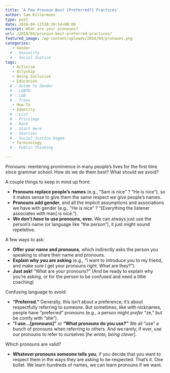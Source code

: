 ```yaml
---
title: 'A Few Pronoun Best [Preferred?] Practices'
author: Sam Killermann
type: post
date: 2018-04-11T20:20:54+00:00
excerpt: What are your pronouns?
url: /2018/04/pronoun-best-preferred-practices/
featured_image: /wp-content/uploads/2018/04/pronouns.png
categories: 
   - Gender
  # - Sexuality
  # - Social Justice
tags:
   - Activism
   - Allyship
   - Being Inclusive
   - Education
  # - Guide to Gender
  # - LGBTQ
  # - LGB
  # - Trans
   - How-To
   - Identity
  # - List
  # - Privilege
  # - Rant
  # - Start Here
  # - Shorties
  # - Social Justice Dogma
   - Terminology
  # - Public Thinking

---
```

Pronouns: reentering prominence in many people’s lives for the first time since grammar school. How do we do them best? What should we avoid?

A couple things to keep in mind up front:

  * **Pronouns replace people’s names** (e.g., “Sam is nice” ? “He is nice”), so it makes sense to give them the same respect we give people’s names.
  * **Pronouns add gender**, and all the implicit assumptions and associations we have with gender (e.g., “He is nice” ? “[Everything the listener associates with man] is nice.”).
  * **We don’t _have_ to use pronouns, ever.** We can always just use the person’s name (or language like “the person”), it just might sound repetetive.

A few ways to ask:

  * **Offer your name and pronouns**, which indirectly asks the person you speaking to share their name and pronouns.
  * **Explain why you are asking** (e.g., “I want to introduce you to my friend, and make sure I get your pronouns right. What are they?”).
  * **Just ask!** “What are your pronouns?” (And be ready to explain why you’re asking, or for the person to be confused and need a little coaching)

Confusing language to avoid:

  * **“Preferred.”** Generally, this isn’t about a preference; it’s about respectfully referring to someone. But sometimes, like with nicknames, people have “preferred” pronouns (e.g., a person might _prefer_ “ze,” but be comfy with “she”).
  * **“I use&#8230;[pronouns]”** or **“What pronouns do you use?”** We all “use” a bunch of pronouns when referring to others. And we rarely, if ever, use our pronouns to refer to ourselves [_he wrote, being clever_].

Which pronouns are valid?

  * **Whatever pronouns someone tells you**, if you decide that you want to respect them in the ways they are asking to be respected. That’s it. One bullet. We learn hundreds of names, we can learn pronouns if we want.